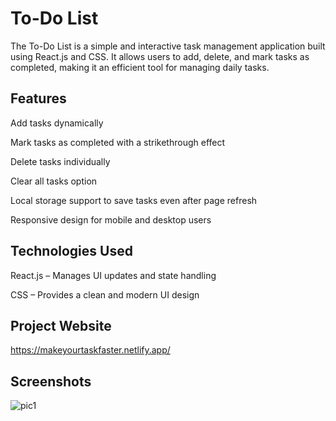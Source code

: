 # To-Do List

The To-Do List is a simple and interactive task management application built using React.js and CSS. It allows users to add, delete, and mark tasks as completed, making it an efficient tool for managing daily tasks.

## Features
Add tasks dynamically

Mark tasks as completed with a strikethrough effect

Delete tasks individually

Clear all tasks option

Local storage support to save tasks even after page refresh

Responsive design for mobile and desktop users

## Technologies Used
React.js – Manages UI updates and state handling

CSS – Provides a clean and modern UI design

## Project Website
https://makeyourtaskfaster.netlify.app/

## Screenshots
![pic1](https://github.com/user-attachments/assets/13b6c552-defa-4982-a188-d54ba051d1e1)
